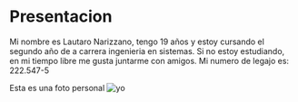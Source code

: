 # Presentacion 
 Mi nombre es Lautaro Narizzano, tengo 19 años y estoy cursando el segundo año de a carrera ingenieria en sistemas. Si no estoy estudiando, en mi tiempo libre me gusta juntarme con amigos. Mi numero de legajo es: 222.547-5

  Esta es una foto personal
  ![yo](foto-presentacion.jpg)

